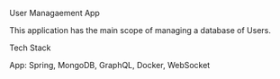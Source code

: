 User Managaement App

This application has the main scope of managing a database of Users.

Tech Stack

App: Spring, MongoDB, GraphQL, Docker, WebSocket
